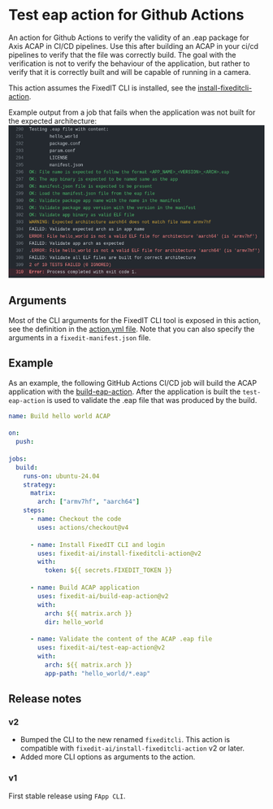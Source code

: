 # Test eap action for Github Actions

An action for Github Actions to verify the validity of an .eap package for Axis ACAP in CI/CD pipelines. Use this after building an ACAP in your ci/cd pipelines to verify that the file was correctly build. The goal with the verification is not to verify the behaviour of the application, but rather to verify that it is correctly built and will be capable of running in a camera.

This action assumes the FixedIT CLI is installed, see the [install-fixeditcli-action](https://github.com/fixedit-ai/install-fixeditcli-action).

Example output from a job that fails when the application was not built for the expected architecture:
![cicd screenshot](https://github.com/fixedit-ai/test-eap-action/blob/images/images/screenshot.png?raw=true)

## Arguments

Most of the CLI arguments for the FixedIT CLI tool is exposed in this action, see the definition in the [action.yml file](./action.yml). Note that you can also specify the arguments in a `fixedit-manifest.json` file.

## Example

As an example, the following GitHub Actions CI/CD job will build the ACAP application with the [build-eap-action](https://github.com/fixedit-ai/build-eap-action). After the application is built the `test-eap-action` is used to validate the .eap file that was produced by the build.

```yaml
name: Build hello world ACAP

on:
  push:

jobs:
  build:
    runs-on: ubuntu-24.04
    strategy:
      matrix:
        arch: ["armv7hf", "aarch64"]
    steps:
      - name: Checkout the code
        uses: actions/checkout@v4

      - name: Install FixedIT CLI and login
        uses: fixedit-ai/install-fixeditcli-action@v2
        with:
          token: ${{ secrets.FIXEDIT_TOKEN }}

      - name: Build ACAP application
        uses: fixedit-ai/build-eap-action@v2
        with:
          arch: ${{ matrix.arch }}
          dir: hello_world

      - name: Validate the content of the ACAP .eap file
        uses: fixedit-ai/test-eap-action@v2
        with:
          arch: ${{ matrix.arch }}
          app-path: "hello_world/*.eap"
```

## Release notes

### v2

- Bumped the CLI to the new renamed `fixeditcli`. This action is compatible with `fixedit-ai/install-fixeditcli-action` v2 or later.
- Added more CLI options as arguments to the action.

### v1

First stable release using `FApp CLI`.
